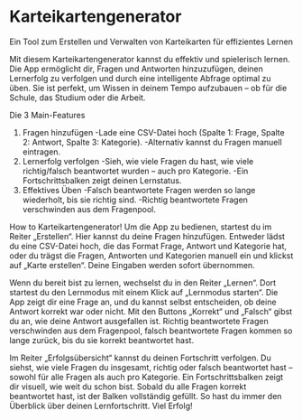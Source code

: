 # Karteikartengenerator
Ein Tool zum Erstellen und Verwalten von Karteikarten für effizientes Lernen
 
Mit diesem Karteikartengenerator kannst du effektiv und spielerisch lernen. Die App ermöglicht dir, Fragen und Antworten hinzuzufügen, deinen Lernerfolg zu verfolgen und durch eine intelligente Abfrage optimal zu üben. Sie ist perfekt, um Wissen in deinem Tempo aufzubauen – ob für die Schule, das Studium oder die Arbeit.
 
Die 3 Main-Features
  1. Fragen hinzufügen
      -Lade eine CSV-Datei hoch (Spalte 1: Frage, Spalte 2: Antwort, Spalte 3: Kategorie).
      -Alternativ kannst du Fragen manuell eintragen.
  2. Lernerfolg verfolgen
      -Sieh, wie viele Fragen du hast, wie viele richtig/falsch beantwortet wurden – auch pro Kategorie.
      -Ein Fortschrittsbalken zeigt deinen Lernstatus.
  3. Effektives Üben
      -Falsch beantwortete Fragen werden so lange wiederholt, bis sie richtig sind.
      -Richtig beantwortete Fragen verschwinden aus dem Fragenpool.
 
How to Karteikartengenerator!
Um die App zu bedienen, startest du im Reiter „Erstellen“. Hier kannst du deine Fragen hinzufügen. Entweder lädst du eine CSV-Datei hoch, die das Format Frage, Antwort und Kategorie hat, oder du trägst die Fragen, Antworten und Kategorien manuell ein und klickst auf „Karte erstellen“. Deine Eingaben werden sofort übernommen.
 
Wenn du bereit bist zu lernen, wechselst du in den Reiter „Lernen“. Dort startest du den Lernmodus mit einem Klick auf „Lernmodus starten“. Die App zeigt dir eine Frage an, und du kannst selbst entscheiden, ob deine Antwort korrekt war oder nicht. Mit den Buttons „Korrekt“ und „Falsch“ gibst du an, wie deine Antwort ausgefallen ist. Richtig beantwortete Fragen verschwinden aus dem Fragenpool, falsch beantwortete Fragen kommen so lange zurück, bis du sie korrekt beantwortet hast.
 
Im Reiter „Erfolgsübersicht“ kannst du deinen Fortschritt verfolgen. Du siehst, wie viele Fragen du insgesamt, richtig oder falsch beantwortet hast – sowohl für alle Fragen als auch pro Kategorie. Ein Fortschrittsbalken zeigt dir visuell, wie weit du schon bist. Sobald du alle Fragen korrekt beantwortet hast, ist der Balken vollständig gefüllt. So hast du immer den Überblick über deinen Lernfortschritt. Viel Erfolg!
